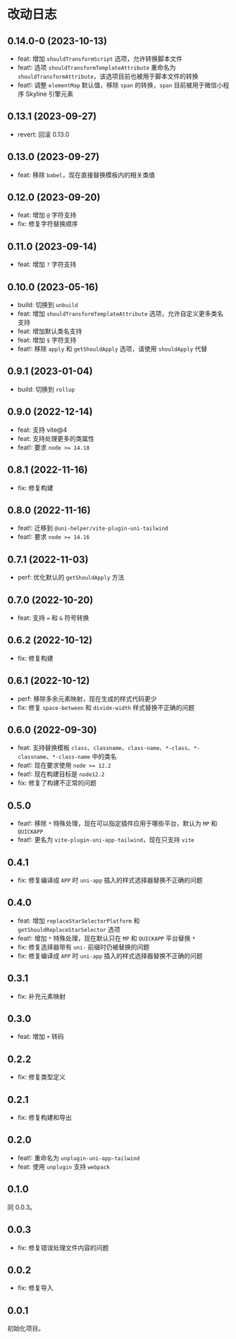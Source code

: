 # 改动日志

## 0.14.0-0 (2023-10-13)

- feat: 增加 `shouldTransformScript` 选项，允许转换脚本文件
- feat!: 选项 `shouldTransformTemplateAttribute` 重命名为 `shouldTransformAttribute`，该选项目前也被用于脚本文件的转换
- feat!: 调整 `elementMap` 默认值，移除 `span` 的转换，`span` 目前被用于微信小程序 Skyline 引擎元素

## 0.13.1 (2023-09-27)

- revert: 回滚 0.13.0

## 0.13.0 (2023-09-27)

- feat: 移除 `babel`，现在直接替换模板内的相关类值

## 0.12.0 (2023-09-20)

- feat: 增加 `@` 字符支持
- fix: 修复字符替换顺序

## 0.11.0 (2023-09-14)

- feat: 增加 `?` 字符支持

## 0.10.0 (2023-05-16)

- build: 切换到 `unbuild`
- feat: 增加 `shouldTransformTemplateAttribute` 选项，允许自定义更多类名支持
- feat: 增加默认类名支持
- feat: 增加 `$` 字符支持
- feat!: 移除 `apply` 和 `getShouldApply` 选项，请使用 `shouldApply` 代替

## 0.9.1 (2023-01-04)

- build: 切换到 `rollup`

## 0.9.0 (2022-12-14)

- feat: 支持 vite@4
- feat: 支持处理更多的类属性
- feat!: 要求 `node >= 14.18`

## 0.8.1 (2022-11-16)

- fix: 修复构建

## 0.8.0 (2022-11-16)

- feat!: 迁移到 `@uni-helper/vite-plugin-uni-tailwind`
- feat!: 要求 `node >= 14.16`

## 0.7.1 (2022-11-03)

- perf: 优化默认的 `getShouldApply` 方法

## 0.7.0 (2022-10-20)

- feat: 支持 `=` 和 `&` 符号转换

## 0.6.2 (2022-10-12)

- fix: 修复构建

## 0.6.1 (2022-10-12)

- perf: 移除多余元素映射，现在生成的样式代码更少
- fix: 修复 `space-between` 和 `divide-width` 样式替换不正确的问题

## 0.6.0 (2022-09-30)

- feat: 支持替换模板 `class`、`classname`、`class-name`、`*-class`、`*-classname`、`*-class-name` 中的类名
- feat!: 现在要求使用 `node >= 12.2`
- feat!: 现在构建目标是 `node12.2`
- fix: 修复了构建不正常的问题

## 0.5.0

- feat!: 移除 `*` 特殊处理，现在可以指定插件应用于哪些平台，默认为 `MP` 和 `QUICKAPP`
- feat!: 更名为 `vite-plugin-uni-app-tailwind`，现在只支持 `vite`

## 0.4.1

- fix: 修复编译成 `APP` 时 `uni-app` 插入的样式选择器替换不正确的问题

## 0.4.0

- feat: 增加 `replaceStarSelectorPlatform` 和 `getShouldReplaceStarSelector` 选项
- feat!: 增加 `*` 特殊处理，现在默认只在 `MP` 和 `QUICKAPP` 平台替换 `*`
- fix: 修复选择器带有 `uni-` 前缀时仍被替换的问题
- fix: 修复编译成 `APP` 时 `uni-app` 插入的样式选择器替换不正确的问题

## 0.3.1

- fix: 补充元素映射

## 0.3.0

- feat: 增加 `+` 转码

## 0.2.2

- fix: 修复类型定义

## 0.2.1

- fix: 修复构建和导出

## 0.2.0

- feat!: 重命名为 `unplugin-uni-app-tailwind`
- feat: 使用 `unplugin` 支持 `webpack`

## 0.1.0

同 0.0.3。

## 0.0.3

- fix: 修复错误处理文件内容的问题

## 0.0.2

- fix: 修复导入

## 0.0.1

初始化项目。
